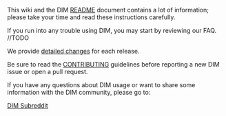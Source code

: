 This wiki and the DIM [README](https://github.com/DestinyItemManager/DIM#readme) document contains a lot of information; please take your time and read these instructions carefully.

If you run into any trouble using DIM, you may start by reviewing our FAQ.  //TODO

We provide [detailed changes](https://github.com/DestinyItemManager/DIM/releases) for each release.

Be sure to read the [CONTRIBUTING](https://github.com/DestinyItemManager/DIM/blob/master/docs/CONTRIBUTING.md)
guidelines before reporting a new DIM issue or open a pull request.

If you have any questions about DIM usage or want to share some information with the DIM community, please go to:

[DIM Subreddit](http://destinyitemmanager.reddit.com)
